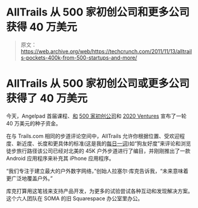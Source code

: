 # AllTrails 从 500 家初创公司和更多公司获得 40 万美元 

> 原文：<https://web.archive.org/web/https://techcrunch.com/2011/11/13/alltrails-pockets-400k-from-500-startups-and-more/>

# AllTrails 从 500 家初创公司或更多公司获得了 40 万美元

今天，Angelpad 首届课程、[和](https://web.archive.org/web/20221006172629/http://alltrails.com/) [500 家初创公司](https://web.archive.org/web/20221006172629/http://www.500.com/)和 [2020 Ventures](https://web.archive.org/web/20221006172629/http://2020.co/) 宣布了一轮 40 万美元的种子资金。

在与 Trails.com 相同的步道评论空间中，AllTrails 允许你根据位置、受欢迎程度、新近度、长度和更具体的标准(这是我的[每日一词](https://web.archive.org/web/20221006172629/https://twitter.com/#!/alexia/status/135835531203457024))如“狗友好度”来评论和浏览徒步旅行路径该公司已经对北美的 45K 户外步道进行了编目，并刚刚推出了一款 Android 应用程序来补充其 iPhone 应用程序。

“我们专注于建立最大的户外数字网络，”创始人拉塞尔·库克告诉我，“未来意味着更广泛地覆盖户外。”

库克打算用这笔钱来支持产品开发，为更多的试验尝试各种互动和发现解决方案。这个六人团队在 SOMA 的旧 Squarespace 办公室里办公。
